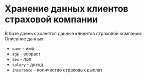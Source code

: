 # Хранение данных клиентов страховой компании 
В базе данных хранятся данные клиентов страховой компании:
Описание данных:
- `name` - имя
- `age` - возраст
- `sex` - пол
- `salary` - доход
- `insurance` - количество страховых выплат
